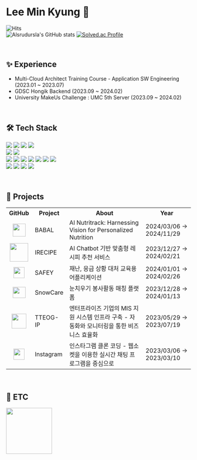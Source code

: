 <!-- ### Welcome -->

<!--
**alsrudursla/alsrudursla** is a ✨ _special_ ✨ repository because its `README.md` (this file) appears on your GitHub profile.

Here are some ideas to get you started:

- 🔭 I’m currently working on ...
- 🌱 I’m currently learning ...
- 👯 I’m looking to collaborate on ...
- 🤔 I’m looking for help with ...
- 💬 Ask me about ...
- 📫 How to reach me: ...
- 😄 Pronouns: ...
- ⚡ Fun fact: ...
-->

# Lee Min Kyung 🎨

![Hits](https://hits.seeyoufarm.com/api/count/incr/badge.svg?url=https%3A%2F%2Fgithub.com%2Falsrudursla&count_bg=%23FFDAC7&title_bg=%23FFADAD&icon=&icon_color=%23E7E7E7&title=hits&edge_flat=false)  
![Alsrudursla's GitHub stats](https://github-readme-stats.vercel.app/api?username=alsrudursla&show_icons=true&theme=radical)
[![Solved.ac Profile](http://mazassumnida.wtf/api/v2/generate_badge?boj=nuy0307)](https://solved.ac/nuy0307/)

<br>

## ✨ Experience
- Multi-Cloud Architect Training Course - Application SW Engineering (2023.01 ~ 2023.07)
- GDSC Hongik Backend (2023.09 ~ 2024.02)
- University MakeUs Challenge : UMC 5th Server (2023.09 ~ 2024.02)

<br>

## 🛠️ Tech Stack 
<img src="https://img.shields.io/badge/Java-007396?style=flat-square&logo=Java&logoColor=white"/> <img src="https://img.shields.io/badge/Python-3766AB?style=flat-square&logo=Python&logoColor=white"/>
<img src="https://img.shields.io/badge/Spring%20Boot-6DB33F?style=flat-square&logo=Spring%20Boot&logoColor=white"/> 
<img src="https://img.shields.io/badge/Django-092E20?style=flat-square&logo=Django&logoColor=white"/>  
<img src="https://img.shields.io/badge/Mysql-E6B91E?style=flat-square&logo=MySql&logoColor=white"/>
<img src="https://img.shields.io/badge/PostgreSQL-4169E1?style=flat-square&logo=PostgreSQL&logoColor=white"/>  
<img src="https://img.shields.io/badge/AWS-232F3E?style=flat-square&logo=Amazon%20AWS&logoColor=white"/>
<img src="https://img.shields.io/badge/Docker-2496ED?style=flat-square&logo=Docker&logoColor=white"/>
<img src="https://img.shields.io/badge/Kubernetes-326CE5?style=flat-square&logo=K8S&logoColor=white"/>
<img src="https://img.shields.io/badge/Jenkins-D24939?style=flat-square&logo=Jenkins&logoColor=white"/>
<img src="https://img.shields.io/badge/ArgoCD-EF7B4D?style=flat-square&logo=Argo&logoColor=white"/>
<img src="https://img.shields.io/badge/Ansible-EE0000?style=flat-square&logo=Ansible&logoColor=white"/>
<img src="https://img.shields.io/badge/Terraform-844FBA?style=flat-square&logo=Terraform&logoColor=white"/>  
<img src="https://img.shields.io/badge/Windows-0078D4?style=flat-square&logo=Windows&logoColor=white"/>
<img src="https://img.shields.io/badge/Linux-FCC624?style=flat-square&logo=Linux&logoColor=white"/>
<img src="https://img.shields.io/badge/CentOS-262577?style=flat-square&logo=CentOS&logoColor=white"/>
<img src="https://img.shields.io/badge/Ubuntu-E95420?style=flat-square&logo=Ubuntu&logoColor=white"/>

<br>

## 🚀 Projects
<div align="center">
  <table>
    <tr>
      <th>GitHub</th>
      <th>Project</th>
      <th>About</th>
      <th>Year</th>
    </tr>
    <tr>
      <td align="center"><a href="https://github.com/Bab-Al"><img src="https://github.com/alsrudursla/alsrudursla/assets/90559205/d89cb0f0-7edb-4d06-81e0-1592c44b98d3" width="35" height="35" /></a></td>
      <td>BABAL</a></td>
      <td>
        AI Nutritrack: Harnessing Vision for Personalized Nutrition
      </td>
      <td>2024/03/06 → 2024/11/29</td>
    </tr>
    <tr>
      <td align="center"><a href="https://github.com/IRECIPE/IRecipe-Server"><img src="https://github.com/alsrudursla/alsrudursla/assets/90559205/e76fa008-ec1f-4faa-b5ae-adbe4bf02ea4" width="50" height="50" /></a></td>
      <td>IRECIPE</a></td>
      <td>
        AI Chatbot 기반 맞춤형 레시피 추천 서비스
      </td>
      <td>2023/12/27 → 2024/02/21</td>
    </tr>
    <tr>
      <td align="center"><a href="https://github.com/GSC-2024-Hongik-Team-6"><img src="https://github.com/alsrudursla/alsrudursla/assets/90559205/42b2a9bd-2fb7-4a4c-994b-e52043fe0a1f" width="30" height="30" /></a></td>
      <td>SAFEY</a></td>
      <td>
        재난, 응급 상황 대처 교육용 어플리케이션
      </td>
      <td>2024/01/01 → 2024/02/26</td>
    </tr>
    <tr>
      <td align="center"><a href="https://github.com/GDSC-snowflowerthon/Snowcare-team06-server"><img src="https://github.com/alsrudursla/alsrudursla/assets/90559205/d54733ad-a970-4125-a10d-1363d9a7596c" width="35" height="30" /></a></td>
      <td>SnowCare</a></td>
      <td>
        눈치우기 봉사활동 매칭 플랫폼
      </td>
      <td>2023/12/28 → 2024/01/13</td>
    </tr>
    <tr>
      <td align="center"><a href="https://github.com/tteog-ip"><img src="https://github.com/alsrudursla/alsrudursla/assets/90559205/1635a0c2-3502-4475-a4c7-a98e0bcd0929" width="40" height="40" /></a></td>
      <td>TTEOG-IP</a></td>
      <td>
        엔터프라이즈 기업의 MIS 지원 시스템 인프라 구축 - 자동화와 모니터링을 통한 비즈니스 효율화
      </td>
      <td>2023/05/29 → 2023/07/19</td>
    </tr>
    <tr>
      <td align="center"><a href="https://github.com/alsrudursla/Instagram"><img src="https://github.com/alsrudursla/alsrudursla/assets/90559205/824a8a5b-d99d-4cac-b97b-3e0750f115ca" width="30" height="30" /></a></td>
      <td>Instagram</a></td>
      <td>
        인스타그램 클론 코딩 - 웹소켓을 이용한 실시간 채팅 프로그램을 중심으로
      </td>
      <td>2023/03/06 → 2023/03/10</td>
    </tr>

  </table>
</div>

<br>

## 🤭 ETC
<a href="https://play.google.com/store/apps/details?id=com.ExpStudio.defensefire">                 
  <img src="https://github.com/alsrudursla/alsrudursla/assets/90559205/ad208d81-a06e-43d1-ace2-7a77864ca8b6" width="125" height="125" /></a>
